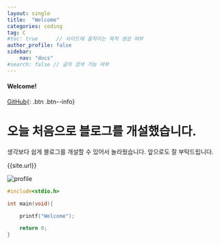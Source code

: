 ```yaml
---
layout: single
title:  "Welcome"
categories: coding
tag: C
#toc: true      // 사이드에 움직이는 목차 생성 여부
author_profile: false
sidebar:
    nav: "docs"
#search: false // 글의 검색 가능 여부
---
```


<div class="notice--success">
<h4>Welcome!</h4>
</div>

[GitHub](https://github.com/DozeKR){: .btn .btn--info}

# 오늘 처음으로 블로그를 개설했습니다. 

생각보다 쉽게 블로그를 개설할 수 있어서 놀라웠습니다.
앞으로도 잘 부탁드립니다.

{{site.url}}

![profile](https://postfiles.pstatic.net/MjAyMzAyMThfNzYg/MDAxNjc2NzI1NjQxNDc2.k4-2rmizraqFu6JGAqBGHcSWmfiSyUVxNDfX4VauxnAg.6d-0woRETudxUW65IpvnPiHeLWuSU2XEHXohfvpCr0cg.PNG.jd05183/profile.png?type=w580)

```c
#include<stdio.h>

int main(void){

    printf("Welcome");

    return 0;
}
```

